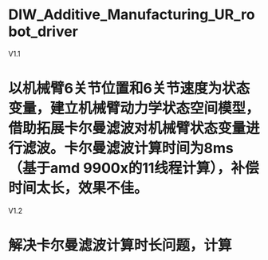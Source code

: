 # DIW_Additive_Manufacturing_UR_robot_driver

V1.1
#  以机械臂6关节位置和6关节速度为状态变量，建立机械臂动力学状态空间模型，借助拓展卡尔曼滤波对机械臂状态变量进行滤波。卡尔曼滤波计算时间为8ms（基于amd 9900x的11线程计算），补偿时间太长，效果不佳。

V1.2
#  解决卡尔曼滤波计算时长问题，计算
